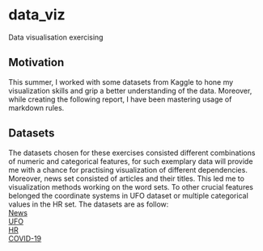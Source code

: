 # data_viz
Data visualisation exercising

## Motivation
This summer, I worked with some datasets from Kaggle to hone my visualization skills and grip a better understanding of the data. Moreover, while creating the following report, I have been mastering usage of markdown rules.
## Datasets
The datasets chosen for these exercises consisted different combinations of numeric and categorical features, for such exemplary data will provide me with a chance for practising visualization of different dependencies. Moreover, news set consisted of articles and their titles. This led me to visualization methods working on the word sets. To other crucial features belonged the coordinate systems in UFO dataset or multiple categorical values in the HR set.
The datasets are as follow:  
[News](https://www.kaggle.com/clmentbisaillon/fake-and-real-news-dataset?select=True.csv "Fake or True News")  
[UFO](https://www.kaggle.com/NUFORC/ufo-sightings?select=scrubbed.csv "UFO sightings")  
[HR](https://www.kaggle.com/rhuebner/human-resources-data-set "Human Resources")  
[COVID-19](https://www.kaggle.com/imdevskp/corona-virus-report?select=worldometer_data.csv "COVID-19 daily report")  
